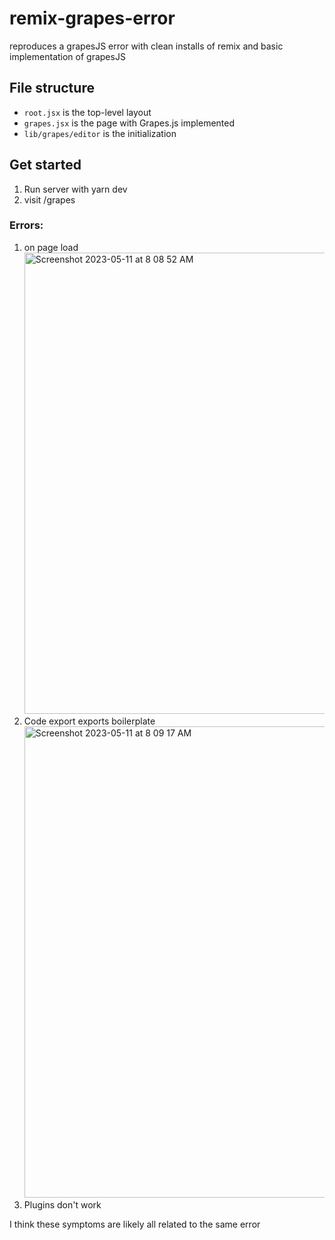 # remix-grapes-error
reproduces a grapesJS error with clean installs of remix and basic implementation of grapesJS

## File structure
- `root.jsx` is the top-level layout
- `grapes.jsx` is the page with Grapes.js implemented
- `lib/grapes/editor` is the initialization

## Get started
1. Run server with yarn dev
2. visit /grapes

### Errors:
1. on page load <img width="738" alt="Screenshot 2023-05-11 at 8 08 52 AM" src="https://github.com/wunksert/remix-grapes-error/assets/12617956/9b1066f2-1fde-4f2d-8574-701b87b4e2bc">
2. Code export exports boilerplate <img width="754" alt="Screenshot 2023-05-11 at 8 09 17 AM" src="https://github.com/wunksert/remix-grapes-error/assets/12617956/589a5989-e72b-4e86-bbe7-e92639bfaf4a">
3. Plugins don't work

I think these symptoms are likely all related to the same error

